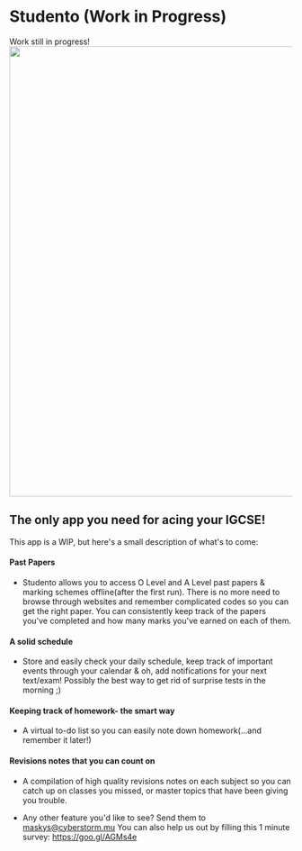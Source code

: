 # Studento (Work in Progress)

Work still in progress!
<img src="https://github.com/MaskyS/Studento/blob/master/progress_screenshots/flutter_32.png" height="800">


## The only app you need for acing your IGCSE!

This app is a WIP, but here's a small description of what's to come:

#### Past Papers
-  Studento allows you to access O Level and A Level past papers & marking
   schemes offline(after the first run). There is no more need to browse through
   websites and remember complicated codes so you can get the right paper. You
   can consistently keep track of the papers you've completed and how many marks
   you've earned on each of them.

#### A solid schedule
- Store and easily check your daily schedule, keep track of important events
  through your calendar & oh, add notifications for your next text/exam!
  Possibly the best way to get rid of surprise tests in the morning ;)

#### Keeping track of homework- the smart way
- A virtual to-do list so you can easily note down homework(...and remember it
   later!)

#### Revisions notes that you can count on
- A compilation of high quality revisions notes on each subject so you can catch
  up on classes you missed, or master topics that have been giving you trouble.
  
- Any other feature you'd like to see? Send them to maskys@cyberstorm.mu
  You can also help us out by filling this 1 minute survey: https://goo.gl/AGMs4e

